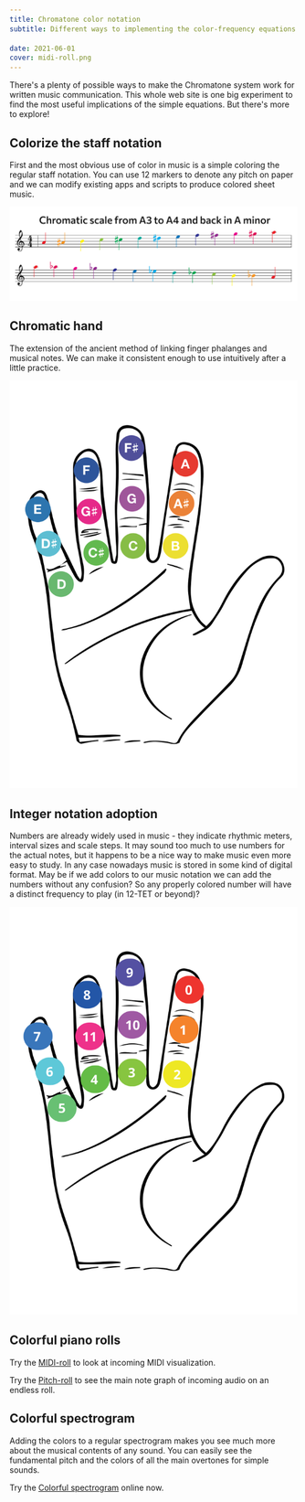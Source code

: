 ```yaml
---
title: Chromatone color notation
subtitle: Different ways to implementing the color-frequency equations for writing and reading music

date: 2021-06-01
cover: midi-roll.png
---
```


There's a plenty of possible ways to make the Chromatone system work for written music communication. This whole web site is one big experiment to find the most useful implications of the simple equations. But there's more to explore!

## Colorize the staff notation

First and the most obvious use of color in music is a simple coloring the regular staff notation. You can use 12 markers to denote any pitch on paper and we can modify existing apps and scripts to produce colored sheet music.

<img src="./chromatic-scale.svg">

## Chromatic hand

The extension of the ancient method of linking finger phalanges and musical notes. We can make it consistent enough to use intuitively after a little practice.

<img src="./note-hand.svg">

## Integer notation adoption

Numbers are already widely used in music - they indicate rhythmic meters, interval sizes and scale steps. It may sound too much to use numbers for the actual notes, but it happens to be a nice way to make music even more easy to study. In any case nowadays music is stored in some kind of digital format. May be if we add colors to our music notation we can add the numbers without any confusion? So any properly colored number will have a distinct frequency to play (in 12-TET or beyond)?

<img src="./hand.svg">

## Colorful piano rolls

Try the [MIDI-roll](../../../practice/midi/roll/index.md) to look at incoming MIDI visualization.

Try the [Pitch-roll](../../../practice/pitch/roll/index.md) to see the main note graph of incoming audio on an endless roll.

## Colorful spectrogram

Adding the colors to a regular spectrogram makes you see much more about the musical contents of any sound. You can easily see the fundamental pitch and the colors of all the main overtones for simple sounds.

Try the [Colorful spectrogram](../../../practice/pitch/spectrogram/index.md) online now.
